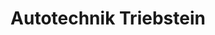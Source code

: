 ---
title: "Autotechnik Triebstein"
url: /habichtswald/autotechnik-triebstein/
shop: Autowerkstatt
---